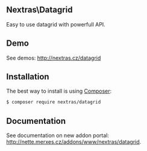 ## Nextras\Datagrid

Easy to use datagrid with powerfull API.

## Demo
See demos: http://nextras.cz/datagrid

## Installation

The best way to install is using [Composer](http://getcomposer.org/):

```sh
$ composer require nextras/datagrid
```

## Documentation

See documentation on new addon portal: http://nette.merxes.cz/addons/www/nextras/datagrid.
